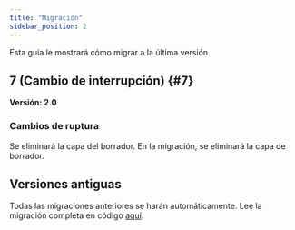 ```yaml
---
title: "Migración"
sidebar_position: 2
---
```


Esta guía le mostrará cómo migrar a la última versión.

## 7 (Cambio de interrupción) {#7}

**Versión: 2.0**

### Cambios de ruptura

Se eliminará la capa del borrador. En la migración, se eliminará la capa de borrador.

## Versiones antiguas

Todas las migraciones anteriores se harán automáticamente. Lee la migración completa en código [aquí](https://github.com/LinwoodCloud/Butterfly/blob/95825da4ebbf9ded392c863da577666dbcdda45c/app/lib/models/converter.dart#L17).
